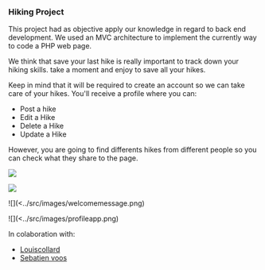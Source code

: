 ### Hiking Project

This project had as objective apply our knowledge in regard to back end development. We used an MVC architecture to implement the currently way to code a PHP web page.

We think that save your last hike is really important to track down your hiking skills. take a moment and enjoy to save all your hikes.

Keep in mind that it will be required to create an account so we can take care of your hikes. You'll receive a profile where you can:

- Post a hike
- Edit a Hike
- Delete a Hike
- Update a Hike

However, you are going to find differents hikes from different people so you can check what they share to the page.

![](../src/images/homepage.png)

![](../src/images/loginprocess.png)

![](<../src/images/welcomemessage.png)

![](<../src/images/profileapp.png)

In colaboration with:

- [Louiscollard](https://github.com/louiscollard/hiking-project)
- [Sebatien voos](https://github.com/VOOSsebastien)
